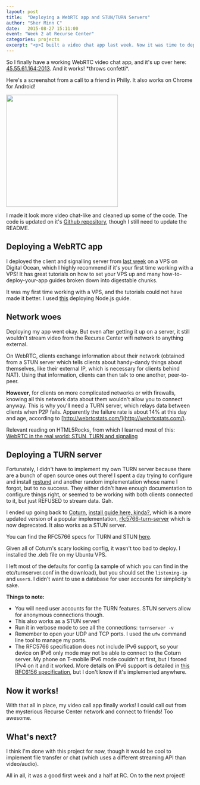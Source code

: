 ```yaml
---
layout: post
title:  "Deploying a WebRTC app and STUN/TURN Servers"
author: "Sher Minn C"
date:   2015-08-27 15:11:00
event: "Week 2 at Recurse Center"
categories: projects
excerpt: "<p>I built a video chat app last week. Now it was time to deploy it and a STUN/TURN server. Lots of frustrated configuration work happened.</p>"
---
```


So I finally have a working WebRTC video chat app, and it's up over here: [45.55.61.164:2013](45.55.61.164:2013). And it works! \*throws confetti\*.
 
Here's a screenshot from a call to a friend in Philly. It also works on Chrome for Android!

<img src="https://pbs.twimg.com/media/CNNv1LxUcAAtxu1.jpg" width="300"/>


I made it look more video chat-like and cleaned up some of the code. The code is updated on it's [Github repository](https://github.com/piratefsh/webrtc-video-chat), though I still need to update the README.

## Deploying a WebRTC app

I deployed the client and signalling server from [last week](/projects/2015/08/21/videochat-with-webrtc.html) on a VPS on Digital Ocean, which I highly recommend if it's your first time working with a VPS! It has great tutorials on how to set your VPS up and many how-to-deploy-your-app guides broken down into digestable chunks. 

It was my first time working with a VPS, and the tutorials could not have made it better. I used [this](https://www.digitalocean.com/community/tutorials/how-to-setup-a-node-js-development-environment-on-a-vps-for-a-team) deploying Node.js guide.

## Network woes

Deploying my app went okay. But even after getting it up on a server, it still wouldn't stream video from the Recurse Center wifi network to anything external. 

On WebRTC, clients exchange information about their network (obtained from a STUN server which tells clients about handy-dandy things about themselves, like their external IP, which is necessary for clients behind NAT). Using that information, clients can then talk to one another, peer-to-peer. 

__However__, for clients on more complicated networks or with firewalls, knowing all this network data about them wouldn't allow you to connect anyway. This is why you'll need a TURN server, which relays data between clients when P2P fails. Apparently the failure rate is about 14% at this day and age, according to [http://webrtcstats.com/](http://webrtcstats.com/).

Relevant reading on HTML5Rocks, from which I learned most of this: [WebRTC in the real world: STUN, TURN and signaling](http://www.html5rocks.com/en/tutorials/webrtc/infrastructure/)


## Deploying a TURN server
Fortunately, I didn't have to implement my own TURN server because there are a bunch of open source ones out there! I spent a day trying to configure and install [restund](http://nil.uniza.sk/sip/installing-and-configuring-restund-stunturn-server) and another random implementation whose name I forgot, but to no success. They either didn't have enough documentation to configure things right, or seemed to be working with both clients connected to it, but just REFUSED to stream data. Gah.

I ended up going back to [Coturn](https://github.com/coturn/coturn), [install guide here, kinda?](https://github.com/coturn/coturn/wiki/CoturnConfig), which is a more updated version of a popular implementation, [rfc5766-turn-server](https://code.google.com/p/rfc5766-turn-server/) which is now deprecated. It also works as a STUN server.

You can find the RFC5766 specs for TURN and STUN [here](https://tools.ietf.org/html/rfc5766). 

Given all of Coturn's scary looking config, it wasn't too bad to deploy. I installed the .deb file on my Ubuntu VPS.

I left most of the defaults for config (a sample of which you can find in the etc/turnserver.conf in the download), but you should set the `listening-ip` and `user`s. I didn't want to use a database for user accounts for simplicity's sake. 

__Things to note:__

* You will need user accounts for the TURN features. STUN servers allow for anonymous connections though.
* This also works as a STUN server!
* Run it in verbose mode to see all the connections: `turnserver -v`
* Remember to open your UDP and TCP ports. I used the `ufw` command line tool to manage my ports.
* The RFC5766 specification does not include IPv6 support, so your device on IPv6 only mode may not be able to connect to the Coturn server. My phone on T-mobile IPv6 mode couldn't at first, but I forced IPv4 on it and it worked. More details on IPv6 support is detailed in [this RFC6156 specification](https://tools.ietf.org/html/rfc6156), but I don't know if it's implemented anywhere.

## Now it works!

With that all in place, my video call app finally works! I could call out from the mysterious Recurse Center network and connect to friends! Too awesome. 

## What's next?

I think I'm done with this project for now, though it would be cool to implement file transfer or chat (which uses a different streaming API than video/audio). 

All in all, it was a good first week and a half at RC. On to the next project!
